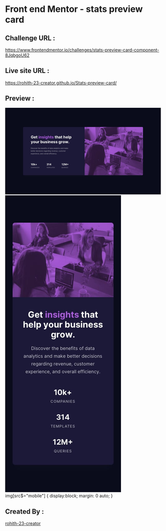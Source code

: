 # Front end Mentor - stats preview card

## Challenge URL :
  https://www.frontendmentor.io/challenges/stats-preview-card-component-8JqbgoU62

## Live site URL :
  https://rohith-23-creator.github.io/Stats-preview-card/
  
## Preview : 
  ![mobile](desktop-design.jpg) ![](mobile-design.jpg)
  img[src$="mobile"] {
  display:block;
  margin: 0 auto;
  }
  
## Created By :
  [rohith-23-creator](https://github.com/rohith-23-creator)
